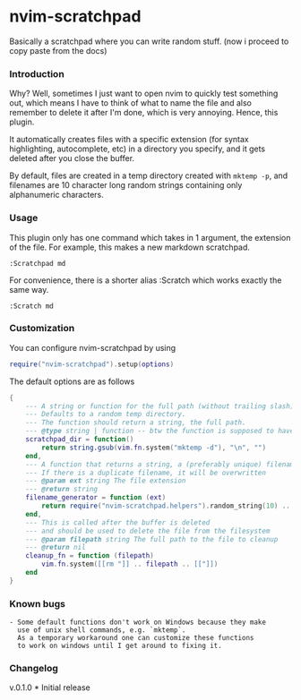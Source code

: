 # nvim-scratchpad

Basically a scratchpad where you can write random stuff.
(now i proceed to copy paste from the docs)

### Introduction

Why? Well, sometimes I just want to open nvim to quickly
test something out, which means I have to think of what to
name the file and also remember to delete it after I'm done,
which is very annoying. Hence, this plugin.

It automatically creates files with a specific extension
(for syntax highlighting, autocomplete, etc) in a directory
you specify, and it gets deleted after you close the buffer.

By default, files are created in a temp directory created with
`mktemp -p`, and filenames are 10 character long random strings
containing only alphanumeric characters.

### Usage

This plugin only has one command which takes in 1 argument,
the extension of the file. For example, this makes a new markdown
scratchpad.
```
:Scratchpad md
```
For convenience, there is a shorter alias :Scratch which
works exactly the same way.
```
:Scratch md
```

### Customization 

You can configure nvim-scratchpad by using
```lua
require("nvim-scratchpad").setup(options)
```
The default options are as follows 
```lua
{
    --- A string or function for the full path (without trailing slash) to directory where scratchpads are placed.
    --- Defaults to a random temp directory.
    --- The function should return a string, the full path.
    --- @type string | function -- btw the function is supposed to have signature fun(): string but lua-language-server doesn't seem to like that
    scratchpad_dir = function()
        return string.gsub(vim.fn.system("mktemp -d"), "\n", "")
    end,
    --- A function that returns a string, a (preferably unique) filename for the scratchpad, including the extension.
    --- If there is a duplicate filename, it will be overwritten
    --- @param ext string The file extension
    --- @return string
    filename_generator = function (ext)
        return require("nvim-scratchpad.helpers").random_string(10) .. "." .. ext
    end,
    --- This is called after the buffer is deleted
    --- and should be used to delete the file from the filesystem
    --- @param filepath string The full path to the file to cleanup
    --- @return nil
    cleanup_fn = function (filepath)
        vim.fn.system([[rm "]] .. filepath .. [["]])
    end
}
```

### Known bugs
    - Some default functions don't work on Windows because they make
      use of unix shell commands, e.g. `mktemp`.
      As a temporary workaround one can customize these functions
      to work on windows until I get around to fixing it.

### Changelog
v.0.1.0
    * Initial release
